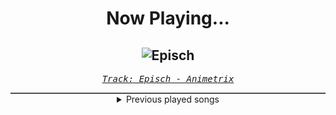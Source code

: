 <div align="center"> 
<h1>Now Playing...</h1>

![Episch](https://i.scdn.co/image/ab67616d00001e02dcafb199e4a13ee8296a6f07)
--
_<samp><a href="https://open.spotify.com/track/0BEq9q3XmPd4N8RRHwhi3L">Track: Episch - Animetrix</a></samp>_

<div style="border: 1px #4B5054 solid"></div>
<details>
  <summary>
    Previous played songs
  </summary>
  <table>
    <thead>
      <tr>
        <th>
          Artist
        </th>
        <th>
          Song
        </th>
        <th>
          Link
        </th>
      </tr>
    </thead>
    <tbody>
      <tr><td>Animetrix</td><td>Episch</td><td><a href="https://open.spotify.com/track/0BEq9q3XmPd4N8RRHwhi3L">https://open.spotify.com/track/0BEq9q3XmPd4N8RRHwhi3L</a></td></tr><tr><td>Animetrix</td><td>Episch</td><td><a href="https://open.spotify.com/track/0BEq9q3XmPd4N8RRHwhi3L">https://open.spotify.com/track/0BEq9q3XmPd4N8RRHwhi3L</a></td></tr><tr><td>Animetrix</td><td>Episch</td><td><a href="https://open.spotify.com/track/0BEq9q3XmPd4N8RRHwhi3L">https://open.spotify.com/track/0BEq9q3XmPd4N8RRHwhi3L</a></td></tr><tr><td>Anbu Monastir</td><td>Dattebayo</td><td><a href="https://open.spotify.com/track/0fVgS14RhyOpQ5oGuoHbE0">https://open.spotify.com/track/0fVgS14RhyOpQ5oGuoHbE0</a></td></tr><tr><td>Animetrix</td><td>Episch</td><td><a href="https://open.spotify.com/track/0BEq9q3XmPd4N8RRHwhi3L">https://open.spotify.com/track/0BEq9q3XmPd4N8RRHwhi3L</a></td></tr><tr><td>Anbu Monastir</td><td>Dattebayo</td><td><a href="https://open.spotify.com/track/0fVgS14RhyOpQ5oGuoHbE0">https://open.spotify.com/track/0fVgS14RhyOpQ5oGuoHbE0</a></td></tr><tr><td>Ava Max</td><td>Million Dollar Baby</td><td><a href="https://open.spotify.com/track/3uSnUpgvjIBk3PtwR0L5M6">https://open.spotify.com/track/3uSnUpgvjIBk3PtwR0L5M6</a></td></tr><tr><td>Ava Max</td><td>My Head & My Heart</td><td><a href="https://open.spotify.com/track/1KixkQVDUHggZMU9dUobgm">https://open.spotify.com/track/1KixkQVDUHggZMU9dUobgm</a></td></tr><tr><td>Ava Max</td><td>Million Dollar Baby</td><td><a href="https://open.spotify.com/track/3pPN20syOYvbUuEiBpbenI">https://open.spotify.com/track/3pPN20syOYvbUuEiBpbenI</a></td></tr><tr><td>DreamReaper</td><td>Renegade</td><td><a href="https://open.spotify.com/track/3ftO5PC0qOXoM57XVQZPv0">https://open.spotify.com/track/3ftO5PC0qOXoM57XVQZPv0</a></td></tr><tr><td>CANTERVICE</td><td>Void</td><td><a href="https://open.spotify.com/track/7nUSRi9vRKXiaHHSr841Im">https://open.spotify.com/track/7nUSRi9vRKXiaHHSr841Im</a></td></tr><tr><td>Fury Weekend</td><td>Black To The Future</td><td><a href="https://open.spotify.com/track/3RZZ8KnNq63Isfqo67KI4W">https://open.spotify.com/track/3RZZ8KnNq63Isfqo67KI4W</a></td></tr><tr><td>The Plague</td><td>Fallen - 2.0</td><td><a href="https://open.spotify.com/track/38MIVjAppVDk0cKWbU9XLD">https://open.spotify.com/track/38MIVjAppVDk0cKWbU9XLD</a></td></tr><tr><td>Signal Void</td><td>Find You</td><td><a href="https://open.spotify.com/track/317PZHGhM7eR69gL167GfC">https://open.spotify.com/track/317PZHGhM7eR69gL167GfC</a></td></tr><tr><td>Hollywood Burns</td><td>The Abomination from Planet X</td><td><a href="https://open.spotify.com/track/3tAmwotJYD5YqWfNTtZWqy">https://open.spotify.com/track/3tAmwotJYD5YqWfNTtZWqy</a></td></tr><tr><td>Hollywood Burns</td><td>Revenge of the Black Saucers</td><td><a href="https://open.spotify.com/track/2aUkJAw9l0W9DwC2Xw57WM">https://open.spotify.com/track/2aUkJAw9l0W9DwC2Xw57WM</a></td></tr><tr><td>Soul Extract</td><td>Centigrade - Void Chapter Remix</td><td><a href="https://open.spotify.com/track/527efxLCChfTo30GvYTuTk">https://open.spotify.com/track/527efxLCChfTo30GvYTuTk</a></td></tr><tr><td>Void Chapter</td><td>Phobia</td><td><a href="https://open.spotify.com/track/7xjX88K4f6veA1u2ro7NVJ">https://open.spotify.com/track/7xjX88K4f6veA1u2ro7NVJ</a></td></tr><tr><td>Soul Extract</td><td>Carrier Signal</td><td><a href="https://open.spotify.com/track/5Jaf4NzAvm7SkvOZKNOZRl">https://open.spotify.com/track/5Jaf4NzAvm7SkvOZKNOZRl</a></td></tr><tr><td>CANTERVICE</td><td>Blackout</td><td><a href="https://open.spotify.com/track/7ruz8x76MaEcSmkMgTs18P">https://open.spotify.com/track/7ruz8x76MaEcSmkMgTs18P</a></td></tr>
    </tbody>
  </table>
</details>

</div>
